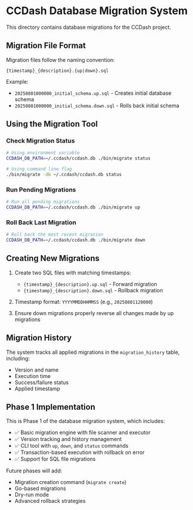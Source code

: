# CCDash Database Migration System

This directory contains database migrations for the CCDash project.

## Migration File Format

Migration files follow the naming convention:
```
{timestamp}_{description}.{up|down}.sql
```

Example:
- `20250801000000_initial_schema.up.sql` - Creates initial database schema
- `20250801000000_initial_schema.down.sql` - Rolls back initial schema

## Using the Migration Tool

### Check Migration Status
```bash
# Using environment variable
CCDASH_DB_PATH=~/.ccdash/ccdash.db ./bin/migrate status

# Using command line flag
./bin/migrate -db ~/.ccdash/ccdash.db status
```

### Run Pending Migrations
```bash
# Run all pending migrations
CCDASH_DB_PATH=~/.ccdash/ccdash.db ./bin/migrate up
```

### Roll Back Last Migration
```bash
# Roll back the most recent migration
CCDASH_DB_PATH=~/.ccdash/ccdash.db ./bin/migrate down
```

## Creating New Migrations

1. Create two SQL files with matching timestamps:
   - `{timestamp}_{description}.up.sql` - Forward migration
   - `{timestamp}_{description}.down.sql` - Rollback migration

2. Timestamp format: `YYYYMMDDHHMMSS` (e.g., `20250801120000`)

3. Ensure down migrations properly reverse all changes made by up migrations

## Migration History

The system tracks all applied migrations in the `migration_history` table, including:
- Version and name
- Execution time
- Success/failure status
- Applied timestamp

## Phase 1 Implementation

This is Phase 1 of the database migration system, which includes:
- ✅ Basic migration engine with file scanner and executor
- ✅ Version tracking and history management
- ✅ CLI tool with `up`, `down`, and `status` commands
- ✅ Transaction-based execution with rollback on error
- ✅ Support for SQL file migrations

Future phases will add:
- Migration creation command (`migrate create`)
- Go-based migrations
- Dry-run mode
- Advanced rollback strategies